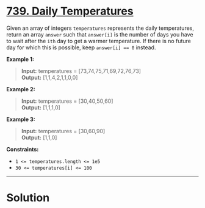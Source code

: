 # [739. Daily Temperatures](https://leetcode.com/problems/daily-temperatures/)

Given an array of integers `temperatures` represents the daily temperatures, return an array `answer` such that `answer[i]` is the number of days you have to wait after the `ith` day to get a warmer temperature. If there is no future day for which this is possible, keep `answer[i] == 0` instead.

**Example 1:**

>**Input:** temperatures = [73,74,75,71,69,72,76,73]<br>
**Output:** [1,1,4,2,1,1,0,0]

**Example 2:**

>**Input:** temperatures = [30,40,50,60]<br>
**Output:** [1,1,1,0]

**Example 3:**

>**Input:** temperatures = [30,60,90]<br>
**Output:** [1,1,0]
 

**Constraints:**

- `1 <= temperatures.length <= 1e5`
- `30 <= temperatures[i] <= 100`
---
# Solution

